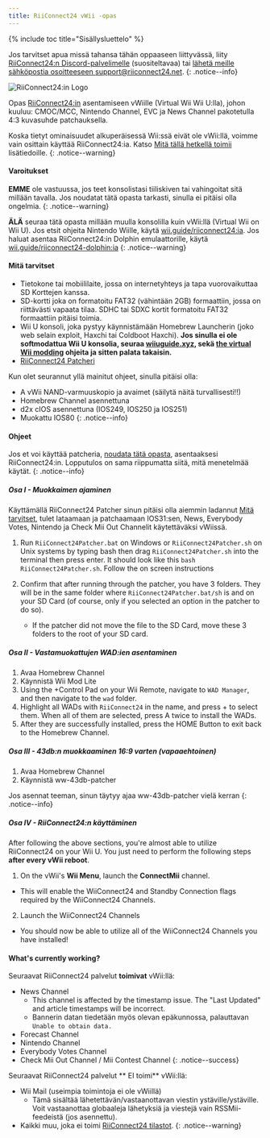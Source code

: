 ```yaml
---
title: RiiConnect24 vWii -opas
---
```


{% include toc title="Sisällysluettelo" %}

Jos tarvitset apua missä tahansa tähän oppaaseen liittyvässä, liity [RiiConnect24:n Discord-palvelimelle](https://discord.gg/rc24) (suositeltavaa) tai [ lähetä meille sähköpostia osoitteeseen support@riiconnect24.net](mailto:support@riiconnect24.net).
{: .notice--info}

![RiiConnect24:in Logo](/images/WiiRC24Logo.jpg)

Opas [RiiConnect24:in](https://rc24.xyz) asentamiseen vWiille (Virtual Wii Wii U:lla), johon kuuluu: CMOC/MCC, Nintendo Channel, EVC ja News Channel pakotetulla 4:3 kuvasuhde patchauksella.

Koska tietyt ominaisuudet alkuperäisessä Wii:ssä eivät ole vWii:llä, voimme vain osittain käyttää RiiConnect24:ia. Katso [Mitä tällä hetkellä toimii](#whats-currently-working) lisätiedoille.
{: .notice--warning}

#### Varoitukset

**EMME** ole vastuussa, jos teet konsolistasi tiiliskiven tai vahingoitat sitä millään tavalla. Jos noudatat tätä opasta tarkasti, sinulla ei pitäisi olla ongelmia.
{: .notice--warning}

**ÄLÄ** seuraa tätä opasta millään muulla konsolilla kuin vWii:llä (Virtual Wii on Wii U). Jos etsit ohjeita Nintendo Wiille, käytä [wii.guide/riiconnect24:ia](riiconnect24). Jos haluat asentaa RiiConnect24:in Dolphin emulaattorille, käytä [wii.guide/riiconnect24-dolphin:ia](/riiconnect24-dolphin)
{: .notice--warning}

#### Mitä tarvitset

* Tietokone tai mobiililaite, jossa on internetyhteys ja tapa vuorovaikuttaa SD Korttejen kanssa.
* SD-kortti joka on formatoitu FAT32 (vähintään 2GB) formaattiin, jossa on riittävästi vapaata tilaa. SDHC tai SDXC kortit formatoitu FAT32 formaattiin pitäisi toimia.
* Wii U konsoli, joka pystyy käynnistämään Homebrew Launcherin (joko web selain exploit, Haxchi tai Coldboot Haxchi). **Jos sinulla ei ole softmodattua Wii U konsolia, seuraa [wiiuguide.xyz](https://wiiuguide.xyz), sekä [the virtual Wii modding](https://wiiuguide.xyz/#/vwii-modding) ohjeita ja sitten palata takaisin.**
* [RiiConnect24 Patcheri](https://github.com/RiiConnect24/RiiConnect24-Patcher/releases)

Kun olet seurannut yllä mainitut ohjeet, sinulla pitäisi olla:
* A vWii NAND-varmuuskopio ja avaimet (säilytä näitä turvallisesti!!)
* Homebrew Channel asennettuna
* d2x cIOS asennettuna (IOS249, IOS250 ja IOS251)
* Muokattu IOS80
{: .notice--info}

#### Ohjeet

Jos et voi käyttää patcheria, [noudata tätä opasta](https://pad.snopyta.org/s/rJ2N0B1XU), asentaaksesi RiiConnect24:in. Lopputulos on sama riippumatta siitä, mitä menetelmää käytät.
{: .notice--info}

##### Osa I - Muokkaimen ajaminen

Käyttämällä RiiConnect24 Patcher sinun pitäisi olla aiemmin ladannut [Mitä tarvitset](#what-you-need), tulet lataamaan ja patchaamaan IOS31:sen, News, Everybody Votes, Nintendo ja Check Mii Out Channelit käytettäväksi vWiissä.

1. Run `RiiConnect24Patcher.bat` on Windows or `RiiConnect24Patcher.sh` on Unix systems by typing bash then drag `RiiConnect24Patcher.sh` into the terminal then press enter. It should look like this `bash RiiConnect24Patcher.sh`. Follow the on screen instructions

2. Confirm that after running through the patcher, you have 3 folders. They will be in the same folder where `RiiConnect24Patcher.bat/sh` is and on your SD Card (of course, only if you selected an option in the patcher to do so).
   - If the patcher did not move the file to the SD Card, move these 3 folders to the root of your SD card.

##### Osa II - Vastamuokattujen WAD:ien asentaminen

1. Avaa Homebrew Channel
2. Käynnistä Wii Mod Lite
3. Using the +Control Pad on your Wii Remote, navigate to `WAD Manager`, and then navigate to the `wad` folder.
4. Highlight all WADs with `RiiConnect24` in the name, and press + to select them. When all of them are selected, press A twice to install the WADs.
5. After they are successfully installed, press the HOME Button to exit back to the Homebrew Channel.

##### Osa III - 43db:n muokkaaminen 16:9 varten (vapaaehtoinen)

1. Avaa Homebrew Channel
2. Käynnistä ww-43db-patcher

Jos asennat teeman, sinun täytyy ajaa ww-43db-patcher vielä kerran
{: .notice--info}

##### Osa IV - RiiConnect24:n käyttäminen

After following the above sections, you're almost able to utilize RiiConnect24 on your Wii U. You just need to perform the following steps **after every vWii reboot**.

1. On the vWii's **Wii Menu**, launch the **ConnectMii** channel.
* This will enable the WiiConnect24 and Standby Connection flags required by the WiiConnect24 Channels.
2. Launch the WiiConnect24 Channels
* You should now be able to utilize all of the WiiConnect24 Channels you have installed!

#### What's currently working?
Seuraavat RiiConnect24 palvelut **toimivat** vWii:llä:
* News Channel
    * This channel is affected by the timestamp issue. The "Last Updated" and article timestamps will be incorrect.
    * Bannerin datan tiedetään myös olevan epäkunnossa, palauttavan `Unable to obtain data.`
* Forecast Channel
* Nintendo Channel
* Everybody Votes Channel
* Check Mii Out Channel / Mii Contest Channel
{: .notice--success}

Seuraavat RiiConnect24 palvelut ** EI toimi** vWii:llä:
* Wii Mail (useimpia toimintoja ei ole vWiillä)
    * Tämä sisältää lähetettävän/vastaanottavan viestin ystäville/ystäville. Voit vastaanottaa globaaleja lähetyksiä ja viestejä vain RSSMii-feedeistä (jos asennettu).
* Kaikki muu, joka ei toimi [RiiConnect24 tilastot](https://rc24.xyz/stats/index.html).
{: .notice--warning}
